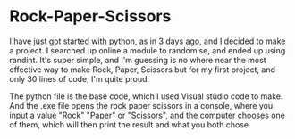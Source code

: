 # Rock-Paper-Scissors
I have just got started with python, as in 3 days ago, and I decided to make a project. I searched up online a module to randomise, and ended up using randint. It's super simple, and I'm guessing is no where near the most effective way to make Rock, Paper, Scissors but for my first project, and only 30 lines of code, I'm quite proud.

The python file is the base code, which I used Visual studio code to make. And the .exe file opens the rock paper scissors in a console, where you input a value "Rock" "Paper" or "Scissors", and the computer chooses one of them, which will then print the result and what you both chose.
